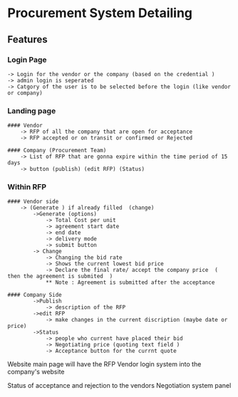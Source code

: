 # Procurement System Detailing


## Features

### Login Page 
	-> Login for the vendor or the company (based on the credential )
	-> admin login is seperated
	-> Catgory of the user is to be selected before the login (like vendor or company)

### Landing page
	#### Vendor 
		-> RFP of all the company that are open for acceptance 
		-> RFP accepted or on transit or confirmed or Rejected
	
	#### Company (Procurement Team)
		-> List of RFP that are gonna expire within the time period of 15 days
		-> button (publish) (edit RFP) (Status)

### Within RFP
	#### Vendor side
		-> (Generate ) if already filled  (change)
			->Generate (options)
				-> Total Cost per unit 
				-> agreement start date
				-> end date
				-> delivery mode
				-> submit button
			-> Change 
				-> Changing the bid rate
				-> Shows the current lowest bid price
				-> Declare the final rate/ accept the company price  ( then the agreement is submited  )
				** Note : Agreement is submitted after the acceptance 

	#### Company Side 
			->Publish
				-> description of the RFP
			->edit RFP
				-> make changes in the current discription (maybe date or price)
			->Status 
				-> people who current have placed their bid 
				-> Negotiating price (quoting text field )
				-> Acceptance button for the currnt quote

Website main page will have the RFP 
Vendor login system into the company's website 

Status of acceptance and rejection to the vendors 
Negotiation system panel 


